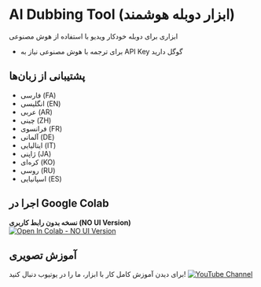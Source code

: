 # AI Dubbing Tool (ابزار دوبله هوشمند)

ابزاری برای دوبله خودکار ویدیو با استفاده از هوش مصنوعی

- برای ترجمه با هوش مصنوعی نیاز به API Key گوگل دارید

## پشتیبانی از زبان‌ها

- فارسی (FA)
- انگلیسی (EN)
- عربی (AR)
- چینی (ZH)
- فرانسوی (FR)
- آلمانی (DE)
- ایتالیایی (IT)
- ژاپنی (JA)
- کره‌ای (KO)
- روسی (RU)
- اسپانیایی (ES)
## اجرا در Google Colab


**نسخه بدون رابط کاربری (NO UI Version)**  
[![Open In Colab - NO UI Version](https://colab.research.google.com/assets/colab-badge.svg)](https://colab.research.google.com/github/yaranbarzi/aigolden-dubbing/blob/main/aigolden_2025Dub_NOUI.ipynb)

## آموزش تصویری

برای دیدن آموزش کامل کار با ابزار، ما را در یوتیوب دنبال کنید!
[![YouTube Channel](https://img.shields.io/badge/YouTube-aigolden-red?style=for-the-badge&logo=youtube)](https://www.youtube.com/@aigolden)

